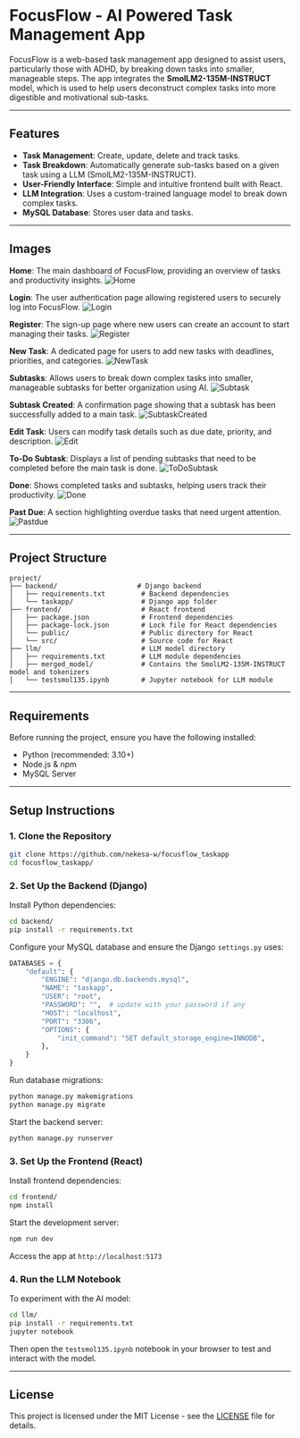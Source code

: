 # FocusFlow - AI Powered Task Management App

FocusFlow is a web-based task management app designed to assist users, particularly those with ADHD, by breaking down tasks into smaller, manageable steps. The app integrates the **SmolLM2-135M-INSTRUCT** model, which is used to help users deconstruct complex tasks into more digestible and motivational sub-tasks.

---

## Features

* **Task Management**: Create, update, delete and track tasks.
* **Task Breakdown**: Automatically generate sub-tasks based on a given task using a LLM (SmolLM2-135M-INSTRUCT).
* **User-Friendly Interface**: Simple and intuitive frontend built with React.
* **LLM Integration**: Uses a custom-trained language model to break down complex tasks.
* **MySQL Database**: Stores user data and tasks.

---

## Images

**Home**: The main dashboard of FocusFlow, providing an overview of tasks and productivity insights.
![Home](screenshots/home.png)

**Login**: The user authentication page allowing registered users to securely log into FocusFlow.
![Login](screenshots/login.png)

**Register**: The sign-up page where new users can create an account to start managing their tasks.
![Register](screenshots/register.png)

**New Task**: A dedicated page for users to add new tasks with deadlines, priorities, and categories.
![NewTask](screenshots/newtask.png)

**Subtasks**: Allows users to break down complex tasks into smaller, manageable subtasks for better organization using AI.
![Subtask](screenshots/subtasks.png)

**Subtask Created**: A confirmation page showing that a subtask has been successfully added to a main task.
![SubtaskCreated](screenshots/subtaskscreated.png)

**Edit Task**: Users can modify task details such as due date, priority, and description.
![Edit](screenshots/edittask.png)

**To-Do Subtask**: Displays a list of pending subtasks that need to be completed before the main task is done.
![ToDoSubtask](screenshots/todosubtasks.png)

**Done**: Shows completed tasks and subtasks, helping users track their productivity.
![Done](screenshots/done.png)

**Past Due**: A section highlighting overdue tasks that need urgent attention.
![Pastdue](screenshots/pastdue.png)

---

## Project Structure

```
project/
├── backend/                    # Django backend
│   ├── requirements.txt         # Backend dependencies
│   └── taskapp/                 # Django app folder
├── frontend/                    # React frontend
│   ├── package.json             # Frontend dependencies
│   ├── package-lock.json        # Lock file for React dependencies
│   └── public/                  # Public directory for React
│   └── src/                     # Source code for React
├── llm/                         # LLM model directory
│   ├── requirements.txt         # LLM module dependencies
│   ├── merged_model/            # Contains the SmolLM2-135M-INSTRUCT model and tokenizers
│   └── testsmol135.ipynb        # Jupyter notebook for LLM module
```

---

## Requirements

Before running the project, ensure you have the following installed:

* Python (recommended: 3.10+)
* Node.js & npm
* MySQL Server

---

## Setup Instructions

### 1. **Clone the Repository**

```bash
git clone https://github.com/nekesa-w/focusflow_taskapp
cd focusflow_taskapp/
```

### 2. **Set Up the Backend (Django)**

Install Python dependencies:

```bash
cd backend/
pip install -r requirements.txt
```

Configure your MySQL database and ensure the Django `settings.py` uses:

```python
DATABASES = {
    "default": {
        "ENGINE": "django.db.backends.mysql",
        "NAME": "taskapp",
        "USER": "root",
        "PASSWORD": "",  # update with your password if any
        "HOST": "localhost",
        "PORT": "3306",
        "OPTIONS": {
            "init_command": "SET default_storage_engine=INNODB",
        },
    }
}
```

Run database migrations:

```bash
python manage.py makemigrations
python manage.py migrate
```

Start the backend server:

```bash
python manage.py runserver
```

### 3. **Set Up the Frontend (React)**

Install frontend dependencies:

```bash
cd frontend/
npm install
```

Start the development server:

```bash
npm run dev
```

Access the app at `http://localhost:5173`

### 4. **Run the LLM Notebook**

To experiment with the AI model:

```bash
cd llm/
pip install -r requirements.txt
jupyter notebook
```

Then open the `testsmol135.ipynb` notebook in your browser to test and interact with the model.

---

## License

This project is licensed under the MIT License - see the [LICENSE](LICENSE) file for details.
